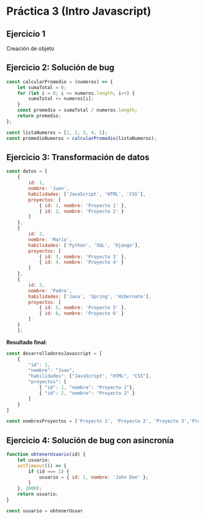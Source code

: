# Práctica 3 (Intro Javascript)

## Ejercicio 1

Creación de objeto

## Ejercicio 2: Solución de bug

```Javascript
const calcularPromedio = (numeros) => {
    let sumaTotal = 0;
    for (let i = 0; i <= numeros.length; i++) {
        sumaTotal += numeros[i];
    }
    const promedio = sumaTotal / numeros.length;
    return promedio;
};

const listaNumeros = [1, 2, 3, 4, 5];
const promedioNumeros = calcularPromedio(listaNumeros);
```

## Ejercicio 3: Transformación de datos

```Javascript
const datos = [
    {
        id: 1,
        nombre: 'Juan',
        habilidades: ['JavaScript', 'HTML', 'CSS'],
        proyectos: [
            { id: 1, nombre: 'Proyecto 1' },
            { id: 2, nombre: 'Proyecto 2' }
        ]
    },
    {
        id: 2,
        nombre: 'María',
        habilidades: ['Python', 'SQL', 'Django'],
        proyectos: [
            { id: 3, nombre: 'Proyecto 3' },
            { id: 4, nombre: 'Proyecto 4' }
        ]
    },
    {
        id: 3,
        nombre: 'Pedro',
        habilidades: ['Java', 'Spring', 'Hibernate'],
        proyectos: [
            { id: 5, nombre: 'Proyecto 5' },
            { id: 6, nombre: 'Proyecto 6' }
        ]
    }
    ];
```

**Resultado final:**

```Javascript
const desarrolladoresJavascript = [
    {
        "id": 1,
        "nombre": "Juan",
        "habilidades": ["JavaScript", "HTML", "CSS"],
        "proyectos": [
            { "id": 1, "nombre": "Proyecto 1"},
            { "id": 2, "nombre": "Proyecto 2" }
        ]
    }
]

const nombresProyectos = ['Proyecto 1', 'Proyecto 2', 'Proyecto 3','Proyecto 4', 'Proyecto 5', 'Proyecto 6']
```

## Ejercicio 4: Solución de bug con asincronía

```Javascript
function obtenerUsuario(id) {
    let usuario;
    setTimeout(() => {
        if (id === 1) {
            usuario = { id: 1, nombre: 'John Doe' };
        }
    }, 2000);
    return usuario;
}

const usuario = obtenerUsuar
```
